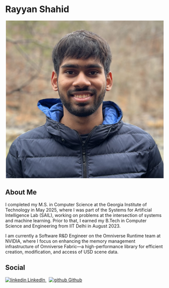 # Rayyan Shahid
<p align="center">
<img src="Rayyan.jpg" class="center" width="500" height="500" />
</p>


## About Me
I completed my M.S. in Computer Science at the Georgia Institute of Technology in May 2025, where I was part of the Systems for Artificial Intelligence Lab (SAIL), working on problems at the intersection of systems and machine learning. Prior to that, I earned my B.Tech in Computer Science and Engineering from IIT Delhi in August 2023.

I am currently a Software R&D Engineer on the Omniverse Runtime team at NVIDIA, where I focus on enhancing the memory management infrastructure of Omniverse Fabric—a high-performance library for efficient creation, modification, and access of USD scene data.

## Social
<p>
  <a href="https://www.linkedin.com/rayyan-shahid" rel="nofollow noreferrer">
    <img src="https://i.sstatic.net/gVE0j.png" alt="linkedin"> LinkedIn
  </a> &nbsp; 
  <a href="https://github.com/sicario001" rel="nofollow noreferrer">
    <img src="https://i.sstatic.net/tskMh.png" alt="github"> Github
  </a>
</p>



